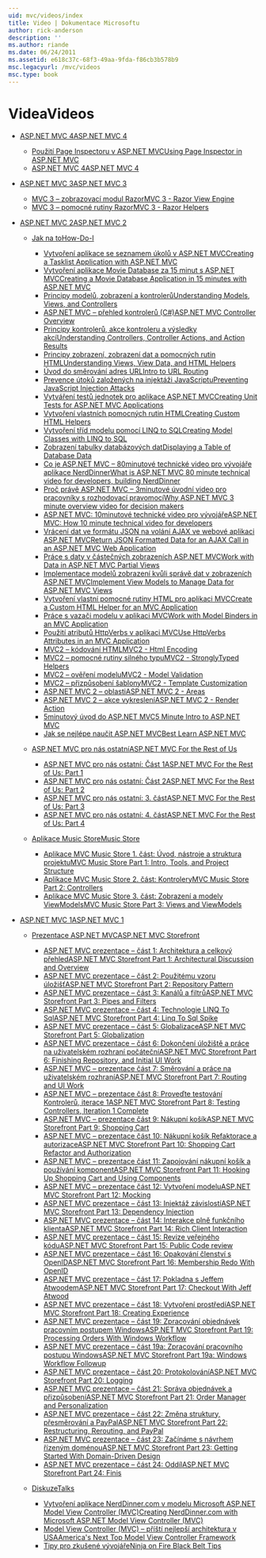 ```yaml
---
uid: mvc/videos/index
title: Video | Dokumentace Microsoftu
author: rick-anderson
description: ''
ms.author: riande
ms.date: 06/24/2011
ms.assetid: e618c37c-68f3-49aa-9fda-f86cb3b578b9
msc.legacyurl: /mvc/videos
msc.type: book
---
```

<a name="videos"></a><span data-ttu-id="11608-102">Videa</span><span class="sxs-lookup"><span data-stu-id="11608-102">Videos</span></span>
====================
- [<span data-ttu-id="11608-103">ASP.NET MVC 4</span><span class="sxs-lookup"><span data-stu-id="11608-103">ASP.NET MVC 4</span></span>](mvc-4/index.md)

    - [<span data-ttu-id="11608-104">Použití Page Inspectoru v ASP.NET MVC</span><span class="sxs-lookup"><span data-stu-id="11608-104">Using Page Inspector in ASP.NET MVC</span></span>](mvc-4/using-page-inspector-in-aspnet-mvc.md)
    - [<span data-ttu-id="11608-105">ASP.NET MVC 4</span><span class="sxs-lookup"><span data-stu-id="11608-105">ASP.NET MVC 4</span></span>](mvc-4/aspnet-mvc-4.md)
- [<span data-ttu-id="11608-106">ASP.NET MVC 3</span><span class="sxs-lookup"><span data-stu-id="11608-106">ASP.NET MVC 3</span></span>](mvc-3/index.md)

    - [<span data-ttu-id="11608-107">MVC 3 – zobrazovací modul Razor</span><span class="sxs-lookup"><span data-stu-id="11608-107">MVC 3 - Razor View Engine</span></span>](mvc-3/mvc-3-razor-view-engine.md)
    - [<span data-ttu-id="11608-108">MVC 3 – pomocné rutiny Razor</span><span class="sxs-lookup"><span data-stu-id="11608-108">MVC 3 - Razor Helpers</span></span>](mvc-3/mvc-3-razor-helpers.md)
- [<span data-ttu-id="11608-109">ASP.NET MVC 2</span><span class="sxs-lookup"><span data-stu-id="11608-109">ASP.NET MVC 2</span></span>](mvc-2/index.md)

    - [<span data-ttu-id="11608-110">Jak na to</span><span class="sxs-lookup"><span data-stu-id="11608-110">How-Do-I</span></span>](mvc-2/how-do-i/index.md)

        - [<span data-ttu-id="11608-111">Vytvoření aplikace se seznamem úkolů v ASP.NET MVC</span><span class="sxs-lookup"><span data-stu-id="11608-111">Creating a Tasklist Application with ASP.NET MVC</span></span>](mvc-2/how-do-i/creating-a-tasklist-application-with-aspnet-mvc.md)
        - [<span data-ttu-id="11608-112">Vytvoření aplikace Movie Database za 15 minut s ASP.NET MVC</span><span class="sxs-lookup"><span data-stu-id="11608-112">Creating a Movie Database Application in 15 minutes with ASP.NET MVC</span></span>](mvc-2/how-do-i/creating-a-movie-database-application-in-15-minutes-with-aspnet-mvc.md)
        - [<span data-ttu-id="11608-113">Principy modelů, zobrazení a kontrolerů</span><span class="sxs-lookup"><span data-stu-id="11608-113">Understanding Models, Views, and Controllers</span></span>](mvc-2/how-do-i/understanding-models-views-and-controllers.md)
        - [<span data-ttu-id="11608-114">ASP.NET MVC – přehled kontrolerů (C#)</span><span class="sxs-lookup"><span data-stu-id="11608-114">ASP.NET MVC Controller Overview</span></span>](mvc-2/how-do-i/aspnet-mvc-controller-overview.md)
        - [<span data-ttu-id="11608-115">Principy kontrolerů, akce kontroleru a výsledky akcí</span><span class="sxs-lookup"><span data-stu-id="11608-115">Understanding Controllers, Controller Actions, and Action Results</span></span>](mvc-2/how-do-i/understanding-controllers-controller-actions-and-action-results.md)
        - [<span data-ttu-id="11608-116">Principy zobrazení, zobrazení dat a pomocných rutin HTML</span><span class="sxs-lookup"><span data-stu-id="11608-116">Understanding Views, View Data, and HTML Helpers</span></span>](mvc-2/how-do-i/understanding-views-view-data-and-html-helpers.md)
        - [<span data-ttu-id="11608-117">Úvod do směrování adres URL</span><span class="sxs-lookup"><span data-stu-id="11608-117">Intro to URL Routing</span></span>](mvc-2/how-do-i/an-introduction-to-url-routing.md)
        - [<span data-ttu-id="11608-118">Prevence útoků založených na injektáži JavaScriptu</span><span class="sxs-lookup"><span data-stu-id="11608-118">Preventing JavaScript Injection Attacks</span></span>](mvc-2/how-do-i/preventing-javascript-injection-attacks.md)
        - [<span data-ttu-id="11608-119">Vytváření testů jednotek pro aplikace ASP.NET MVC</span><span class="sxs-lookup"><span data-stu-id="11608-119">Creating Unit Tests for ASP.NET MVC Applications</span></span>](mvc-2/how-do-i/creating-unit-tests-for-aspnet-mvc-applications.md)
        - [<span data-ttu-id="11608-120">Vytvoření vlastních pomocných rutin HTML</span><span class="sxs-lookup"><span data-stu-id="11608-120">Creating Custom HTML Helpers</span></span>](mvc-2/how-do-i/creating-custom-html-helpers.md)
        - [<span data-ttu-id="11608-121">Vytvoření tříd modelu pomocí LINQ to SQL</span><span class="sxs-lookup"><span data-stu-id="11608-121">Creating Model Classes with LINQ to SQL</span></span>](mvc-2/how-do-i/creating-model-classes-with-linq-to-sql.md)
        - [<span data-ttu-id="11608-122">Zobrazení tabulky databázových dat</span><span class="sxs-lookup"><span data-stu-id="11608-122">Displaying a Table of Database Data</span></span>](mvc-2/how-do-i/displaying-a-table-of-database-data.md)
        - [<span data-ttu-id="11608-123">Co je ASP.NET MVC – 80minutové technické video pro vývojáře aplikace NerdDinner</span><span class="sxs-lookup"><span data-stu-id="11608-123">What is ASP.NET MVC 80 minute technical video for developers, building NerdDinner</span></span>](mvc-2/how-do-i/what-is-aspnet-mvc-80-minute-technical-video-for-developers-building-nerddinner.md)
        - [<span data-ttu-id="11608-124">Proč právě ASP.NET MVC – 3minutové úvodní video pro pracovníky s rozhodovací pravomocí</span><span class="sxs-lookup"><span data-stu-id="11608-124">Why ASP.NET MVC 3 minute overview video for decision makers</span></span>](mvc-2/how-do-i/why-aspnet-mvc-3-minute-overview-video-for-decision-makers.md)
        - [<span data-ttu-id="11608-125">ASP.NET MVC: 10minutové technické video pro vývojáře</span><span class="sxs-lookup"><span data-stu-id="11608-125">ASP.NET MVC: How 10 minute technical video for developers</span></span>](mvc-2/how-do-i/aspnet-mvc-how-10-minute-technical-video-for-developers.md)
        - [<span data-ttu-id="11608-126">Vrácení dat ve formátu JSON na volání AJAX ve webové aplikaci ASP.NET MVC</span><span class="sxs-lookup"><span data-stu-id="11608-126">Return JSON Formatted Data for an AJAX Call in an ASP.NET MVC Web Application</span></span>](mvc-2/how-do-i/how-do-i-return-json-formatted-data-for-an-ajax-call-in-an-aspnet-mvc-web-application.md)
        - [<span data-ttu-id="11608-127">Práce s daty v částečných zobrazeních ASP.NET MVC</span><span class="sxs-lookup"><span data-stu-id="11608-127">Work with Data in ASP.NET MVC Partial Views</span></span>](mvc-2/how-do-i/how-do-i-work-with-data-in-aspnet-mvc-partial-views.md)
        - [<span data-ttu-id="11608-128">Implementace modelů zobrazení kvůli správě dat v zobrazeních ASP.NET MVC</span><span class="sxs-lookup"><span data-stu-id="11608-128">Implement View Models to Manage Data for ASP.NET MVC Views</span></span>](mvc-2/how-do-i/how-do-i-implement-view-models-to-manage-data-for-aspnet-mvc-views.md)
        - [<span data-ttu-id="11608-129">Vytvoření vlastní pomocné rutiny HTML pro aplikaci MVC</span><span class="sxs-lookup"><span data-stu-id="11608-129">Create a Custom HTML Helper for an MVC Application</span></span>](mvc-2/how-do-i/how-do-i-create-a-custom-html-helper-for-an-mvc-application.md)
        - [<span data-ttu-id="11608-130">Práce s vazači modelu v aplikaci MVC</span><span class="sxs-lookup"><span data-stu-id="11608-130">Work with Model Binders in an MVC Application</span></span>](mvc-2/how-do-i/how-do-i-work-with-model-binders-in-an-mvc-application.md)
        - [<span data-ttu-id="11608-131">Použití atributů HttpVerbs v aplikaci MVC</span><span class="sxs-lookup"><span data-stu-id="11608-131">Use HttpVerbs Attributes in an MVC Application</span></span>](mvc-2/how-do-i/how-do-i-use-httpverbs-attributes-in-an-mvc-application.md)
        - [<span data-ttu-id="11608-132">MVC2 – kódování HTML</span><span class="sxs-lookup"><span data-stu-id="11608-132">MVC2 - Html Encoding</span></span>](mvc-2/how-do-i/mvc2-html-encoding.md)
        - [<span data-ttu-id="11608-133">MVC2 – pomocné rutiny silného typu</span><span class="sxs-lookup"><span data-stu-id="11608-133">MVC2 - StronglyTyped Helpers</span></span>](mvc-2/how-do-i/mvc2-stronglytyped-helpers.md)
        - [<span data-ttu-id="11608-134">MVC2 – ověření modelu</span><span class="sxs-lookup"><span data-stu-id="11608-134">MVC2 - Model Validation</span></span>](mvc-2/how-do-i/mvc2-model-validation.md)
        - [<span data-ttu-id="11608-135">MVC2 – přizpůsobení šablony</span><span class="sxs-lookup"><span data-stu-id="11608-135">MVC2 - Template Customization</span></span>](mvc-2/how-do-i/mvc2-template-customization.md)
        - [<span data-ttu-id="11608-136">ASP.NET MVC 2 – oblasti</span><span class="sxs-lookup"><span data-stu-id="11608-136">ASP.NET MVC 2 - Areas</span></span>](mvc-2/how-do-i/aspnet-mvc-2-areas.md)
        - [<span data-ttu-id="11608-137">ASP.NET MVC 2 – akce vykreslení</span><span class="sxs-lookup"><span data-stu-id="11608-137">ASP.NET MVC 2 - Render Action</span></span>](mvc-2/how-do-i/aspnet-mvc-2-render-action.md)
        - [<span data-ttu-id="11608-138">5minutový úvod do ASP.NET MVC</span><span class="sxs-lookup"><span data-stu-id="11608-138">5 Minute Intro to ASP.NET MVC</span></span>](mvc-2/how-do-i/5-minute-introduction-to-aspnet-mvc.md)
        - [<span data-ttu-id="11608-139">Jak se nejlépe naučit ASP.NET MVC</span><span class="sxs-lookup"><span data-stu-id="11608-139">Best Learn ASP.NET MVC</span></span>](mvc-2/how-do-i/how-to-best-learn-asp-net-mvc.md)
    - [<span data-ttu-id="11608-140">ASP.NET MVC pro nás ostatní</span><span class="sxs-lookup"><span data-stu-id="11608-140">ASP.NET MVC For the Rest of Us</span></span>](mvc-2/aspnet-mvc-for-the-rest-of-us/index.md)

        - [<span data-ttu-id="11608-141">ASP.NET MVC pro nás ostatní: Část 1</span><span class="sxs-lookup"><span data-stu-id="11608-141">ASP.NET MVC For the Rest of Us: Part 1</span></span>](mvc-2/aspnet-mvc-for-the-rest-of-us/aspnet-mvc-for-the-rest-of-us-part-1.md)
        - [<span data-ttu-id="11608-142">ASP.NET MVC pro nás ostatní: Část 2</span><span class="sxs-lookup"><span data-stu-id="11608-142">ASP.NET MVC For the Rest of Us: Part 2</span></span>](mvc-2/aspnet-mvc-for-the-rest-of-us/aspnet-mvc-for-the-rest-of-us-part-2.md)
        - [<span data-ttu-id="11608-143">ASP.NET MVC pro nás ostatní: 3. část</span><span class="sxs-lookup"><span data-stu-id="11608-143">ASP.NET MVC For the Rest of Us: Part 3</span></span>](mvc-2/aspnet-mvc-for-the-rest-of-us/aspnet-mvc-for-the-rest-of-us-part-3.md)
        - [<span data-ttu-id="11608-144">ASP.NET MVC pro nás ostatní: 4. část</span><span class="sxs-lookup"><span data-stu-id="11608-144">ASP.NET MVC For the Rest of Us: Part 4</span></span>](mvc-2/aspnet-mvc-for-the-rest-of-us/aspnet-mvc-for-the-rest-of-us-part-4.md)
    - [<span data-ttu-id="11608-145">Aplikace Music Store</span><span class="sxs-lookup"><span data-stu-id="11608-145">Music Store</span></span>](mvc-2/music-store/index.md)

        - [<span data-ttu-id="11608-146">Aplikace MVC Music Store 1. část: Úvod, nástroje a struktura projektu</span><span class="sxs-lookup"><span data-stu-id="11608-146">MVC Music Store Part 1: Intro, Tools, and Project Structure</span></span>](mvc-2/music-store/mvc-music-store-part-1-intro-tools-and-project-structure.md)
        - [<span data-ttu-id="11608-147">Aplikace MVC Music Store 2. část: Kontrolery</span><span class="sxs-lookup"><span data-stu-id="11608-147">MVC Music Store Part 2: Controllers</span></span>](mvc-2/music-store/mvc-music-store-part-2-controllers.md)
        - [<span data-ttu-id="11608-148">Aplikace MVC Music Store 3. část: Zobrazení a modely ViewModels</span><span class="sxs-lookup"><span data-stu-id="11608-148">MVC Music Store Part 3: Views and ViewModels</span></span>](mvc-2/music-store/mvc-music-store-part-3-views-and-viewmodels.md)
- [<span data-ttu-id="11608-149">ASP.NET MVC 1</span><span class="sxs-lookup"><span data-stu-id="11608-149">ASP.NET MVC 1</span></span>](mvc-1/index.md)

    - [<span data-ttu-id="11608-150">Prezentace ASP.NET MVC</span><span class="sxs-lookup"><span data-stu-id="11608-150">ASP.NET MVC Storefront</span></span>](mvc-1/aspnet-mvc-storefront/index.md)

        - [<span data-ttu-id="11608-151">ASP.NET MVC prezentace – část 1: Architektura a celkový přehled</span><span class="sxs-lookup"><span data-stu-id="11608-151">ASP.NET MVC Storefront Part 1: Architectural Discussion and Overview</span></span>](mvc-1/aspnet-mvc-storefront/aspnet-mvc-storefront-part-1-architectural-discussion-and-overview.md)
        - [<span data-ttu-id="11608-152">ASP.NET MVC prezentace – část 2: Použitému vzoru úložišť</span><span class="sxs-lookup"><span data-stu-id="11608-152">ASP.NET MVC Storefront Part 2: Repository Pattern</span></span>](mvc-1/aspnet-mvc-storefront/aspnet-mvc-storefront-part-2-the-repository-pattern.md)
        - [<span data-ttu-id="11608-153">ASP.NET MVC prezentace – část 3: Kanálů a filtrů</span><span class="sxs-lookup"><span data-stu-id="11608-153">ASP.NET MVC Storefront Part 3: Pipes and Filters</span></span>](mvc-1/aspnet-mvc-storefront/aspnet-mvc-storefront-part-3-pipes-and-filters.md)
        - [<span data-ttu-id="11608-154">ASP.NET MVC prezentace – část 4: Technologie LINQ To Sql</span><span class="sxs-lookup"><span data-stu-id="11608-154">ASP.NET MVC Storefront Part 4: Linq To Sql Spike</span></span>](mvc-1/aspnet-mvc-storefront/aspnet-mvc-storefront-part-4-linq-to-sql-spike.md)
        - [<span data-ttu-id="11608-155">ASP.NET MVC prezentace – část 5: Globalizace</span><span class="sxs-lookup"><span data-stu-id="11608-155">ASP.NET MVC Storefront Part 5: Globalization</span></span>](mvc-1/aspnet-mvc-storefront/aspnet-mvc-storefront-part-5-globalization.md)
        - [<span data-ttu-id="11608-156">ASP.NET MVC prezentace – část 6: Dokončení úložiště a práce na uživatelském rozhraní počáteční</span><span class="sxs-lookup"><span data-stu-id="11608-156">ASP.NET MVC Storefront Part 6: Finishing Repository, and Initial UI Work</span></span>](mvc-1/aspnet-mvc-storefront/aspnet-mvc-storefront-part-6-finishing-the-repository-and-initial-ui-work.md)
        - [<span data-ttu-id="11608-157">ASP.NET MVC – prezentace část 7: Směrování a práce na uživatelském rozhraní</span><span class="sxs-lookup"><span data-stu-id="11608-157">ASP.NET MVC Storefront Part 7: Routing and UI Work</span></span>](mvc-1/aspnet-mvc-storefront/aspnet-mvc-storefront-part-7-routing-and-ui-work.md)
        - [<span data-ttu-id="11608-158">ASP.NET MVC – prezentace část 8: Proveďte testování Kontrolerů, iterace 1</span><span class="sxs-lookup"><span data-stu-id="11608-158">ASP.NET MVC Storefront Part 8: Testing Controllers, Iteration 1 Complete</span></span>](mvc-1/aspnet-mvc-storefront/aspnet-mvc-storefront-part-8-testing-controllers-iteration-1-complete.md)
        - [<span data-ttu-id="11608-159">ASP.NET MVC – prezentace část 9: Nákupní košík</span><span class="sxs-lookup"><span data-stu-id="11608-159">ASP.NET MVC Storefront Part 9: Shopping Cart</span></span>](mvc-1/aspnet-mvc-storefront/aspnet-mvc-storefront-part-9-the-shopping-cart.md)
        - [<span data-ttu-id="11608-160">ASP.NET MVC – prezentace část 10: Nákupní košík Refaktorace a autorizace</span><span class="sxs-lookup"><span data-stu-id="11608-160">ASP.NET MVC Storefront Part 10: Shopping Cart Refactor and Authorization</span></span>](mvc-1/aspnet-mvc-storefront/aspnet-mvc-storefront-part-10-shopping-cart-refactor-and-authorization.md)
        - [<span data-ttu-id="11608-161">ASP.NET MVC – prezentace část 11: Zapojování nákupní košík a používání komponent</span><span class="sxs-lookup"><span data-stu-id="11608-161">ASP.NET MVC Storefront Part 11: Hooking Up Shopping Cart and Using Components</span></span>](mvc-1/aspnet-mvc-storefront/aspnet-mvc-storefront-part-11-hooking-up-the-shopping-cart-and-using-components.md)
        - [<span data-ttu-id="11608-162">ASP.NET MVC – prezentace část 12: Vytvoření modelu</span><span class="sxs-lookup"><span data-stu-id="11608-162">ASP.NET MVC Storefront Part 12: Mocking</span></span>](mvc-1/aspnet-mvc-storefront/aspnet-mvc-storefront-part-12-mocking.md)
        - [<span data-ttu-id="11608-163">ASP.NET MVC prezentace – část 13: Injektáž závislostí</span><span class="sxs-lookup"><span data-stu-id="11608-163">ASP.NET MVC Storefront Part 13: Dependency Injection</span></span>](mvc-1/aspnet-mvc-storefront/aspnet-mvc-storefront-part-13-dependency-injection.md)
        - [<span data-ttu-id="11608-164">ASP.NET MVC prezentace – část 14: Interakce plně funkčního klienta</span><span class="sxs-lookup"><span data-stu-id="11608-164">ASP.NET MVC Storefront Part 14: Rich Client Interaction</span></span>](mvc-1/aspnet-mvc-storefront/aspnet-mvc-storefront-part-14-rich-client-interaction.md)
        - [<span data-ttu-id="11608-165">ASP.NET MVC prezentace – část 15: Revize veřejného kódu</span><span class="sxs-lookup"><span data-stu-id="11608-165">ASP.NET MVC Storefront Part 15: Public Code review</span></span>](mvc-1/aspnet-mvc-storefront/aspnet-mvc-storefront-part-15-public-code-review.md)
        - [<span data-ttu-id="11608-166">ASP.NET MVC prezentace – část 16: Opakování členství s OpenID</span><span class="sxs-lookup"><span data-stu-id="11608-166">ASP.NET MVC Storefront Part 16: Membership Redo With OpenID</span></span>](mvc-1/aspnet-mvc-storefront/aspnet-mvc-storefront-part-16-membership-redo-with-openid.md)
        - [<span data-ttu-id="11608-167">ASP.NET MVC prezentace – část 17: Pokladna s Jeffem Atwoodem</span><span class="sxs-lookup"><span data-stu-id="11608-167">ASP.NET MVC Storefront Part 17: Checkout With Jeff Atwood</span></span>](mvc-1/aspnet-mvc-storefront/aspnet-mvc-storefront-part-17-checkout-with-jeff-atwood.md)
        - [<span data-ttu-id="11608-168">ASP.NET MVC prezentace – část 18: Vytvoření prostředí</span><span class="sxs-lookup"><span data-stu-id="11608-168">ASP.NET MVC Storefront Part 18: Creating Experience</span></span>](mvc-1/aspnet-mvc-storefront/aspnet-mvc-storefront-part-18-creating-an-experience.md)
        - [<span data-ttu-id="11608-169">ASP.NET MVC prezentace – část 19: Zpracování objednávek pracovním postupem Windows</span><span class="sxs-lookup"><span data-stu-id="11608-169">ASP.NET MVC Storefront Part 19: Processing Orders With Windows Workflow</span></span>](mvc-1/aspnet-mvc-storefront/aspnet-mvc-storefront-part-19-processing-orders-with-windows-workflow.md)
        - [<span data-ttu-id="11608-170">ASP.NET MVC prezentace – část 19a: Zpracování pracovního postupu Windows</span><span class="sxs-lookup"><span data-stu-id="11608-170">ASP.NET MVC Storefront Part 19a: Windows Workflow Followup</span></span>](mvc-1/aspnet-mvc-storefront/aspnet-mvc-storefront-part-19a-windows-workflow-followup.md)
        - [<span data-ttu-id="11608-171">ASP.NET MVC prezentace – část 20: Protokolování</span><span class="sxs-lookup"><span data-stu-id="11608-171">ASP.NET MVC Storefront Part 20: Logging</span></span>](mvc-1/aspnet-mvc-storefront/aspnet-mvc-storefront-part-20-logging.md)
        - [<span data-ttu-id="11608-172">ASP.NET MVC prezentace – část 21: Správa objednávek a přizpůsobení</span><span class="sxs-lookup"><span data-stu-id="11608-172">ASP.NET MVC Storefront Part 21: Order Manager and Personalization</span></span>](mvc-1/aspnet-mvc-storefront/aspnet-mvc-storefront-part-21-order-manager-and-personalization.md)
        - [<span data-ttu-id="11608-173">ASP.NET MVC prezentace – část 22: Změna struktury, přesměrování a PayPal</span><span class="sxs-lookup"><span data-stu-id="11608-173">ASP.NET MVC Storefront Part 22: Restructuring, Rerouting, and PayPal</span></span>](mvc-1/aspnet-mvc-storefront/aspnet-mvc-storefront-part-22-restructuring-rerouting-and-paypal.md)
        - [<span data-ttu-id="11608-174">ASP.NET MVC prezentace – část 23: Začínáme s návrhem řízeným doménou</span><span class="sxs-lookup"><span data-stu-id="11608-174">ASP.NET MVC Storefront Part 23: Getting Started With Domain-Driven Design</span></span>](mvc-1/aspnet-mvc-storefront/aspnet-mvc-storefront-part-23-getting-started-with-domain-driven-design.md)
        - [<span data-ttu-id="11608-175">ASP.NET MVC prezentace – část 24: Oddíl</span><span class="sxs-lookup"><span data-stu-id="11608-175">ASP.NET MVC Storefront Part 24: Finis</span></span>](mvc-1/aspnet-mvc-storefront/aspnet-mvc-storefront-part-24-finis.md)
    - [<span data-ttu-id="11608-176">Diskuze</span><span class="sxs-lookup"><span data-stu-id="11608-176">Talks</span></span>](mvc-1/conference-presentations/index.md)

        - [<span data-ttu-id="11608-177">Vytvoření aplikace NerdDinner.com v modelu Microsoft ASP.NET Model View Controller (MVC)</span><span class="sxs-lookup"><span data-stu-id="11608-177">Creating NerdDinner.com with Microsoft ASP.NET Model View Controller (MVC)</span></span>](mvc-1/conference-presentations/creating-nerddinnercom-with-microsoft-aspnet-model-view-controller-mvc.md)
        - [<span data-ttu-id="11608-178">Model View Controller (MVC) – příští nejlepší architektura v USA</span><span class="sxs-lookup"><span data-stu-id="11608-178">America's Next Top Model View Controller Framework</span></span>](mvc-1/conference-presentations/americas-next-top-model-view-controller-framework.md)
        - [<span data-ttu-id="11608-179">Tipy pro zkušené vývojáře</span><span class="sxs-lookup"><span data-stu-id="11608-179">Ninja on Fire Black Belt Tips</span></span>](mvc-1/conference-presentations/ninja-on-fire-black-belt-tips.md)
